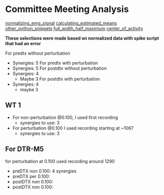 # Committee Meeting Analysis

[normalizing_emg_signal](normalizing_emg_signal.md)
[calculating_estimated_means](calculating_estimated_means.md)
[other_python_snippets](other_python_snippets.md)
[full_width_half_maximum](full_width_half_maximum.md)
[center_of_activity](center_of_activity.md)

**These selections were made based on normalized data with spike script that had an error**

For predtx without perturbation
- Synergies: 5
For predtx with perturbation
- Synergies: 5
For postdtx without perturbation
- Synergies: 4
    - Maybe 3
For postdtx with perturbation
- Synergies: 4
    - maybe 3

## WT 1

- For non-perturbation @0.100, I used first recording
    - synergies to use: 3
- For perturbation @0.100 I used recording starting at ~1067
    - synergies to use: 3

## For DTR-M5

for perturbation at 0.100 used recording around 1290

- preDTX non 0.100: 4 synergies
- preDTX per 0.100: 
- postDTX non 0.100:
- postDTX non 0.100:


